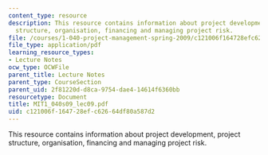 ```yaml
---
content_type: resource
description: This resource contains information about project development, project
  structure, organisation, financing and managing project risk.
file: /courses/1-040-project-management-spring-2009/c121006f164728efc62664df80a587d2_MIT1_040s09_lec09.pdf
file_type: application/pdf
learning_resource_types:
- Lecture Notes
ocw_type: OCWFile
parent_title: Lecture Notes
parent_type: CourseSection
parent_uid: 2f81220d-d8ca-9754-dae4-14614f6360bb
resourcetype: Document
title: MIT1_040s09_lec09.pdf
uid: c121006f-1647-28ef-c626-64df80a587d2
---
```

This resource contains information about project development, project structure, organisation, financing and managing project risk.

